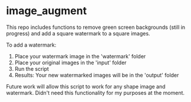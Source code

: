 # image_augment
This repo includes functions to remove green screen backgrounds (still in progress) and add a square watermark to a square images.

To add a watermark:
1. Place your watermark image in the 'watermark' folder
2. Place your original images in the 'input' folder
3. Run the script
4. Results: Your new watermarked images will be in the 'output' folder

Future work will allow this script to work for any shape image and watermark. Didn't need this functionality for my purposes at the moment.
